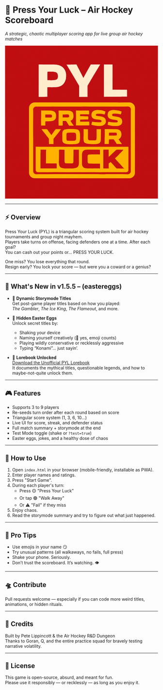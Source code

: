 # 🎯 Press Your Luck – Air Hockey Scoreboard  
*A strategic, chaotic multiplayer scoring app for live group air hockey matches*

![PYL Logo](./icon-512.png)

---

## ⚡ Overview

Press Your Luck (PYL) is a triangular scoring system built for air hockey tournaments and group night mayhem.  
Players take turns on offense, facing defenders one at a time. After each goal?  
You can cash out your points or... PRESS YOUR LUCK.

One miss? You lose everything that round.  
Resign early? You lock your score — but were you a coward or a genius?

---

## 🥚 What's New in v1.5.5 – (eastereggs)

- 🌟 **Dynamic Storymode Titles**  
  Get post-game player titles based on how you played:  
  *The Gambler*, *The Ice King*, *The Flameout*, and more.

- 🐣 **Hidden Easter Eggs**  
  Unlock secret titles by:
  - Shaking your device  
  - Naming yourself creatively (👀 yes, emoji counts)  
  - Playing wildly conservative or recklessly aggressive  
  - Typing “Konami”… just sayin’.

- 📖 **Lorebook Unlocked**  
  [Download the Unofficial PYL Lorebook](./PYL_Lorebook_v1.0.pdf)  
  It documents the mythical titles, questionable legends, and how to maybe-not-quite unlock them.

---

## 🎮 Features

- Supports 3 to 9 players
- Re-seeds turn order after each round based on score
- Triangular score system (1, 3, 6, 10…)
- Live UI for score, streak, and defender status
- Full match summary + storymode at the end
- Test Mode toggle (shake or `?test=true`)
- Easter eggs, jokes, and a healthy dose of chaos

---

## 🚀 How to Use

1. Open `index.html` in your browser (mobile-friendly, installable as PWA).
2. Enter player names and ratings.
3. Press "Start Game".
4. During each player's turn:
   - Press 🟡 "Press Your Luck"
   - Or tap 🟢 "Walk Away"
   - Or ⚠️ "Fail" if they miss
5. Enjoy chaos.
6. Read the storymode summary and try to figure out what just happened.

---

## 🧪 Pro Tips

- Use emojis in your name 😏  
- Try unusual patterns (all walkaways, no fails, full press)  
- Shake your phone. Seriously.  
- Don’t trust the scoreboard. It’s watching. 👁️

---

## 🛸 Contribute

Pull requests welcome — especially if you can code more weird titles, animations, or hidden rituals.

---

## 🧾 Credits

Built by Pete Lippincott & the Air Hockey R&D Dungeon  
Thanks to Goran, Q, and the entire practice squad for bravely testing narrative volatility.

---

## 📜 License

This game is open-source, absurd, and meant for fun.  
Please use it responsibly — or recklessly — as long as you enjoy it.

